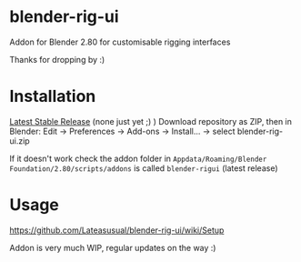 # blender-rig-ui
Addon for Blender 2.80 for customisable rigging interfaces

Thanks for dropping by :)

# Installation
[Latest Stable Release]() (none just yet ;) )
Download repository as ZIP, then in Blender:
  Edit -> Preferences -> Add-ons -> Install... -> select blender-rig-ui.zip
  
If it doesn't work check the addon folder in `Appdata/Roaming/Blender Foundation/2.80/scripts/addons` is called `blender-rigui` (latest release)
  
# Usage

https://github.com/Lateasusual/blender-rig-ui/wiki/Setup
 
Addon is very much WIP, regular updates on the way :)
